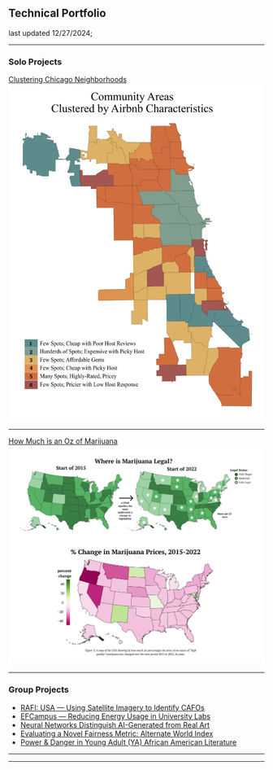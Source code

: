 ## Technical Portfolio
last updated 12/27/2024;

---

### Solo Projects

[Clustering Chicago Neighborhoods](/clustering_proj)
<img src="images/airbnbs.png?raw=true"/>

---
[How Much is an Oz of Marijuana](/marijuana_proj)
<img src="images/marijuana_maps.png?raw=true"/>

---

### Group Projects

- [RAFI: USA — Using Satellite Imagery to Identify CAFOs](/pdf/rafi.pdf)
- [EFCampus — Reducing Energy Usage in University Labs](/pdf/efcampus.pdf)
- [Neural Networks Distinguish AI-Generated from Real Art](/ai_art_proj)
- [Evaluating a Novel Fairness Metric: Alternate World Index](/pdf/dualfair_presentation.pdf)
- [Power & Danger in Young Adult (YA) African American Literature](/uni_proj)

---
---
